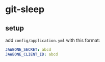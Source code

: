 # git-sleep

## setup

add `config/application.yml` with this format:

```yml
JAWBONE_SECRET: abcd
JAWBONE_CLIENT_ID: abcd
```
